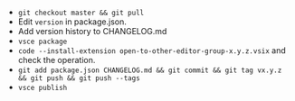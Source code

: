 * `git checkout master && git pull`
* Edit `version` in package.json.
* Add version history to CHANGELOG.md
* `vsce package`
* `code --install-extension open-to-other-editor-group-x.y.z.vsix` and check the operation.
* `git add package.json CHANGELOG.md && git commit && git tag vx.y.z && git push && git push --tags`
* `vsce publish`
